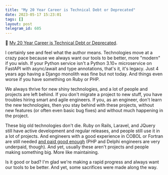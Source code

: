 ```yaml
---
title: "My 20 Year Career is Technical Debt or Deprecated"
date: 2023-05-17 15:23:01
tags: []
layout: post
telegram_id: 605
---
```


📝 [My 20 Year Career is Technical Debt or Deprecated](https://blog.visionarycto.com/p/my-20-year-career-is-technical-debt).

I certainly see and feel what the author means. Technologies move at a crazy pace because we always want our tools to be better, more "modern" if you wish. If your Python service isn't a Python 3.10+ microservice on FastAPI with async/await and type annotations, that's it, it's legacy. Just 4 years ago having a Django monolith was fine but not today. And things even worse if you have something on Ruby or PHP.

We always thrive for new shiny technologies, and a lot of people and projects are left behind. If you don't migrate a project to new stuff, you have troubles hiring smart and agile engineers. If you, as an engineer, don't learn the new technologies, then you stay behind with these projects, without new features (or often even basic bug fixes) and without much happening in the project.

These big old technologies don't die. Ruby on Rails, Laravel, and JQuery still have active development and regular releases, and people still use it in a lot of projects. And engineers with a good experience in COBOL or Fortran are still needed [and paid good enough](https://survey.stackoverflow.co/2022/#salary-and-experience-by-language) (PHP and Delphi engineers are very underpaid, though). And yet, usually these aren't projects and people making something big. More like maintaining.

Is it good or bad? I'm glad we're making a rapid progress and always want our tools to be better. And yet, some sacrifices were made along the way.
